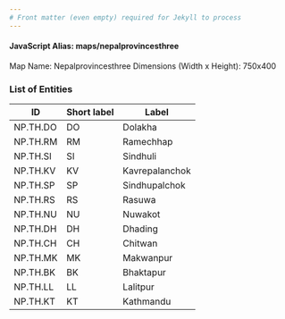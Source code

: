 ```yaml
---
# Front matter (even empty) required for Jekyll to process
---
```


#### JavaScript Alias: maps/nepalprovincesthree

Map Name: Nepalprovincesthree
Dimensions (Width x Height): 750x400






### List of Entities

ID | Short label | Label
---|---|---|
NP.TH.DO|DO|Dolakha
NP.TH.RM|RM|Ramechhap
NP.TH.SI|SI|Sindhuli
NP.TH.KV|KV|Kavrepalanchok
NP.TH.SP|SP|Sindhupalchok
NP.TH.RS|RS|Rasuwa
NP.TH.NU|NU|Nuwakot
NP.TH.DH|DH|Dhading
NP.TH.CH|CH|Chitwan
NP.TH.MK|MK|Makwanpur
NP.TH.BK|BK|Bhaktapur
NP.TH.LL|LL|Lalitpur
NP.TH.KT|KT|Kathmandu